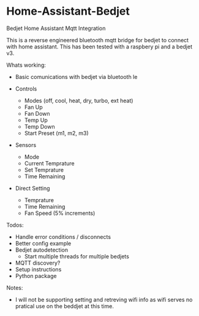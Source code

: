# Home-Assistant-Bedjet
Bedjet Home Assistant Mqtt Integration

This is a reverse engineered bluetooth mqtt bridge for bedjet to connect with home assistant.
This has been tested with a raspbery pi and a bedjet v3.

Whats working:
  - Basic comunications with bedjet via bluetooth le
  - Controls
    - Modes (off, cool, heat, dry, turbo, ext heat)
    - Fan Up
    - Fan Down
    - Temp Up
    - Temp Down
    - Start Preset (m1, m2, m3)

  - Sensors
    - Mode
    - Current Temprature
    - Set Temprature
    - Time Remaining
    
  - Direct Setting
    - Temprature
    - Time Remaining
    - Fan Speed (5% increments) 
  
Todos:
  - Handle error conditions / disconnects
  - Better config example
  - Bedjet autodetection
    - Start multiple threads for multiple bedjets
  - MQTT discovery?
  - Setup instructions
  - Python package

Notes:
  - I will not be supporting setting and retreving wifi info as wifi serves no pratical use on the beddjet at this time.
